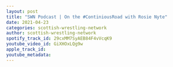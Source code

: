 ```yaml
---
layout: post
title: "SWN Podcast | On the #ContiniousRoad with Rosie Nyte"
date: 2021-04-23
categories: scottish-wrestling-network
author: scottish-wrestling-network
spotify_track_id: 29cxMM7SyAEB84F4vVcqK9
youtube_video_id: GiXHOxLQg9w
apple_track_id: 
youtube_metadata: 
---
```


